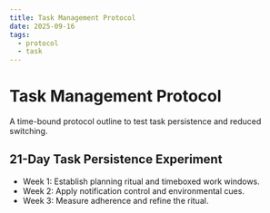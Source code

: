 ```yaml
---
title: Task Management Protocol
date: 2025-09-16
tags:
  - protocol
  - task
---
```


# Task Management Protocol

A time-bound protocol outline to test task persistence and reduced switching.

## 21-Day Task Persistence Experiment

- Week 1: Establish planning ritual and timeboxed work windows.
- Week 2: Apply notification control and environmental cues.
- Week 3: Measure adherence and refine the ritual.
